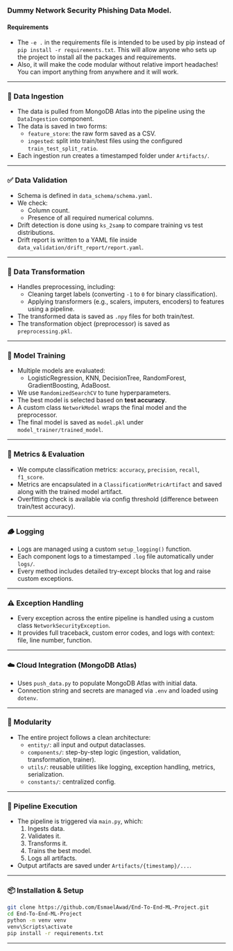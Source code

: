 ### Dummy Network Security Phishing Data Model.

#### Requirements
- The `-e .` in the requirements file is intended to be used by pip instead of `pip install -r requirements.txt`. This will allow anyone who sets up the project to install all the packages and requirements.
- Also, it will make the code modular without relative import headaches! You can import anything from anywhere and it will work.

---

### 💾 Data Ingestion
- The data is pulled from MongoDB Atlas into the pipeline using the `DataIngestion` component.
- The data is saved in two forms:
  - `feature_store`: the raw form saved as a CSV.
  - `ingested`: split into train/test files using the configured `train_test_split_ratio`.
- Each ingestion run creates a timestamped folder under `Artifacts/`.

---

### ✅ Data Validation
- Schema is defined in `data_schema/schema.yaml`.
- We check:
  - Column count.
  - Presence of all required numerical columns.
- Drift detection is done using `ks_2samp` to compare training vs test distributions.
- Drift report is written to a YAML file inside `data_validation/drift_report/report.yaml`.

---

### 🔄 Data Transformation
- Handles preprocessing, including:
  - Cleaning target labels (converting `-1` to `0` for binary classification).
  - Applying transformers (e.g., scalers, imputers, encoders) to features using a pipeline.
- The transformed data is saved as `.npy` files for both train/test.
- The transformation object (preprocessor) is saved as `preprocessing.pkl`.

---

### 🤖 Model Training
- Multiple models are evaluated:
  - LogisticRegression, KNN, DecisionTree, RandomForest, GradientBoosting, AdaBoost.
- We use `RandomizedSearchCV` to tune hyperparameters.
- The best model is selected based on **test accuracy**.
- A custom class `NetworkModel` wraps the final model and the preprocessor.
- The final model is saved as `model.pkl` under `model_trainer/trained_model`.

---

### 🧪 Metrics & Evaluation
- We compute classification metrics: `accuracy`, `precision`, `recall`, `f1_score`.
- Metrics are encapsulated in a `ClassificationMetricArtifact` and saved along with the trained model artifact.
- Overfitting check is available via config threshold (difference between train/test accuracy).

---

### 🪵 Logging
- Logs are managed using a custom `setup_logging()` function.
- Each component logs to a timestamped `.log` file automatically under `logs/`.
- Every method includes detailed try-except blocks that log and raise custom exceptions.

---

### ⚠️ Exception Handling
- Every exception across the entire pipeline is handled using a custom class `NetworkSecurityException`.
- It provides full traceback, custom error codes, and logs with context: file, line number, function.

---

### ☁️ Cloud Integration (MongoDB Atlas)
- Uses `push_data.py` to populate MongoDB Atlas with initial data.
- Connection string and secrets are managed via `.env` and loaded using `dotenv`.

---

### 🔬 Modularity
- The entire project follows a clean architecture:
  - `entity/`: all input and output dataclasses.
  - `components/`: step-by-step logic (ingestion, validation, transformation, trainer).
  - `utils/`: reusable utilities like logging, exception handling, metrics, serialization.
  - `constants/`: centralized config.

---

### 🚀 Pipeline Execution
- The pipeline is triggered via `main.py`, which:
  1. Ingests data.
  2. Validates it.
  3. Transforms it.
  4. Trains the best model.
  5. Logs all artifacts.
- Output artifacts are saved under `Artifacts/{timestamp}/...`.

---

### 📦 Installation & Setup
```bash
git clone https://github.com/EsmaelAwad/End-To-End-ML-Project.git
cd End-To-End-ML-Project
python -m venv venv
venv\Scripts\activate
pip install -r requirements.txt
```

---
